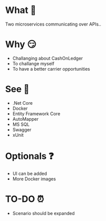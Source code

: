 
# What 🚀

Two microservices communicating over APIs..

# Why 😏

- Challanging about CashOnLedger
- To challange myself
- To have a better carrier opportunities

# See 👀

- .Net Core
- Docker
- Entity Framework Core
- AutoMapper
- MS SQL
- Swagger
- xUnit

# Optionals ❓

- UI can be added
- More Docker images

# TO-DO ⏰

- Scenario should be expanded


